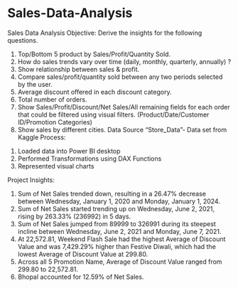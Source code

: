 # Sales-Data-Analysis
Sales Data Analysis
Objective: Derive the insights for the following questions.
1)	Top/Bottom 5 product by Sales/Profit/Quantity Sold.
2) How do sales trends vary over time (daily, monthly, quarterly, annually) ?
3) Show relationship between sales & profit.
4) Compare sales/profit/quantity sold between any two periods selected by the user.
5) Average discount offered in each discount category.
6) Total number of orders.
7) Show Sales/Profit/Discount/Net Sales/All remaining fields for each order that could be filtered using visual filters. (Product/Date/Customer ID/Promotion Categories)
8) Show sales by different cities.
Data Source
“Store_Data”-  Data set from Kaggle
Process:
1.	Loaded data into Power BI desktop
2.	Performed Transformations using DAX Functions
3.	Represented visual charts 

Project Insights:
1.	Sum of Net Sales trended down, resulting in a 26.47% decrease between Wednesday, January 1, 2020 and Monday, January 1, 2024.
2.	Sum of Net Sales started trending up on Wednesday, June 2, 2021, rising by 263.33% (236992) in 5 days.
3.	Sum of Net Sales jumped from 89999 to 326991 during its steepest incline between Wednesday, June 2, 2021 and Monday, June 7, 2021.
4.	At 22,572.81, Weekend Flash Sale had the highest Average of Discount Value and was 7,429.29% higher than Festive Diwali, which had the lowest Average of Discount Value at 299.80.
5.	Across all 5 Promotion Name, Average of Discount Value ranged from 299.80 to 22,572.81. 
6.	Bhopal accounted for 12.59% of Net Sales.
